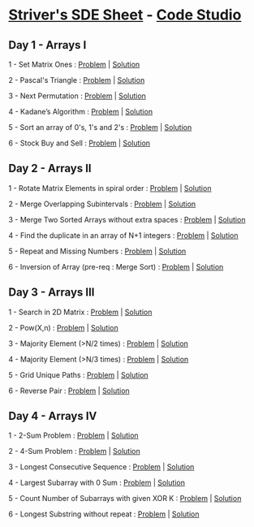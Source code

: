 # [Striver's SDE Sheet](https://takeuforward.org/interviews/strivers-sde-sheet-top-coding-interview-problems/) - [Code Studio](https://www.codingninjas.com/codestudio)
## Day 1 - Arrays I
1 - Set Matrix Ones : [Problem](https://www.codingninjas.com/codestudio/problems/set-matrix-ones_981213?leftPanelTab=0) | [Solution](https://github.com/codeash14/Strivers-SDE-Sheet/blob/main/Day%201/SetMatrixOnes.py)

2 - Pascal's Triangle : [Problem](https://bit.ly/3rhv153) | [Solution](https://github.com/codeash14/Strivers-SDE-Sheet/blob/main/Day%201/PascalsTriangle.py)

3 - Next Permutation : [Problem](https://bit.ly/3qoj5iQ) | [Solution](https://github.com/codeash14/Strivers-SDE-Sheet/blob/main/Day%201/NextPermutation.py)

4 - Kadane’s Algorithm : [Problem](https://bit.ly/3HZltTa) | [Solution](https://github.com/codeash14/Strivers-SDE-Sheet/blob/main/Day%201/KadanesAlgorithm.py)

5 - Sort an array of 0's, 1's and 2's : [Problem](https://bit.ly/3tlM60B) | [Solution](https://github.com/codeash14/Strivers-SDE-Sheet/blob/main/Day%201/SortAnArrayof0s1sAnd2s.py)

6 - Stock Buy and Sell : [Problem](https://bit.ly/3GsANaD) | [Solution](https://github.com/codeash14/Strivers-SDE-Sheet/blob/main/Day%201/StockBuyAndSell.py)

## Day 2 - Arrays II
1 - Rotate Matrix Elements in spiral order : [Problem](https://bit.ly/3rhVUWx) | [Solution](https://github.com/codeash14/Strivers-SDE-Sheet/blob/main/Day%202/RotateMatrix.py)

2 - Merge Overlapping Subintervals : [Problem](https://bit.ly/3rj9LvO) | [Solution](https://github.com/codeash14/Strivers-SDE-Sheet/blob/main/Day%202/MergeOverlappingSubintervals.py)

3 - Merge Two Sorted Arrays without extra spaces : [Problem](https://bit.ly/33umm7e) | [Solution](https://github.com/codeash14/Strivers-SDE-Sheet/blob/main/Day%202/Merge2SortedArrays.py)

4 - Find the duplicate in an array of N+1 integers : [Problem](https://bit.ly/3GtKDJb) | [Solution](https://github.com/codeash14/Strivers-SDE-Sheet/blob/main/Day%202/FindDuplicate.py)

5 - Repeat and Missing Numbers : [Problem](https://bit.ly/3Gs6wZu) | [Solution](https://github.com/codeash14/Strivers-SDE-Sheet/blob/main/Day%202/Repeat%26Missing.py)

6 - Inversion of Array (pre-req : Merge Sort) : [Problem](https://bit.ly/339fFb7) | [Solution](https://github.com/codeash14/Strivers-SDE-Sheet/blob/main/Day%202/ArrayInversion.py)

## Day 3 - Arrays III
1 - Search in 2D Matrix : [Problem](https://bit.ly/3GD7NNa) | [Solution](https://github.com/codeash14/Strivers-SDE-Sheet/blob/main/Day%203/SearchIn2DMatrix.py)

2 - Pow(X,n) : [Problem](https://bit.ly/3Gtjwhl) | [Solution](https://github.com/codeash14/Strivers-SDE-Sheet/blob/main/Day%203/Powxn.py)

3 - Majority Element (>N/2 times) : [Problem](https://bit.ly/3FpfpBQ) | [Solution](https://github.com/codeash14/Strivers-SDE-Sheet/blob/main/Day%203/MajorityElementNby2.py)

4 - Majority Element (>N/3 times) : [Problem](https://bit.ly/3foYLYp) | [Solution](https://github.com/codeash14/Strivers-SDE-Sheet/blob/main/Day%203/MajorityElementNby3.py)

5 - Grid Unique Paths : [Problem](https://bit.ly/3fm1dyN) | [Solution](https://github.com/codeash14/Strivers-SDE-Sheet/blob/main/Day%203/GridUniquePath.py)

6 - Reverse Pair : [Problem](https://bit.ly/3tm5PgF) | [Solution](https://github.com/codeash14/Strivers-SDE-Sheet/blob/main/Day%203/ReversePair.py)

## Day 4 - Arrays IV
1 - 2-Sum Problem : [Problem](https://bit.ly/3riXBmz) | [Solution](https://github.com/codeash14/Strivers-SDE-Sheet/blob/main/Day%203/SearchIn2DMatrix.py)

2 - 4-Sum Problem : [Problem](https://bit.ly/3qpfEsj) | [Solution](https://github.com/codeash14/Strivers-SDE-Sheet/blob/main/Day%203/Powxn.py)

3 - Longest Consecutive Sequence : [Problem](https://bit.ly/34EoAS0) | [Solution](https://github.com/codeash14/Strivers-SDE-Sheet/blob/main/Day%203/MajorityElementNby2.py)

4 - Largest Subarray with 0 Sum : [Problem](https://bit.ly/31UHoeM) | [Solution](https://github.com/codeash14/Strivers-SDE-Sheet/blob/main/Day%203/MajorityElementNby3.py)

5 - Count Number of Subarrays with given XOR K : [Problem](https://bit.ly/3fp24yN) | [Solution](https://github.com/codeash14/Strivers-SDE-Sheet/blob/main/Day%203/GridUniquePath.py)

6 - Longest Substring without repeat : [Problem](https://bit.ly/3no44fb) | [Solution](https://github.com/codeash14/Strivers-SDE-Sheet/blob/main/Day%203/ReversePair.py)
